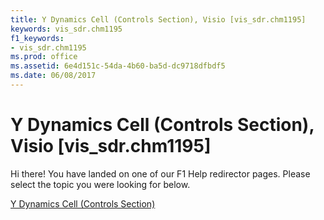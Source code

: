 ```yaml
---
title: Y Dynamics Cell (Controls Section), Visio [vis_sdr.chm1195]
keywords: vis_sdr.chm1195
f1_keywords:
- vis_sdr.chm1195
ms.prod: office
ms.assetid: 6e4d151c-54da-4b60-ba5d-dc9718dfbdf5
ms.date: 06/08/2017
---
```



# Y Dynamics Cell (Controls Section), Visio [vis_sdr.chm1195]

Hi there! You have landed on one of our F1 Help redirector pages. Please select the topic you were looking for below.

[Y Dynamics Cell (Controls Section)](http://msdn.microsoft.com/library/cb221974-2f1a-edb0-477b-39a3c4a64c56%28Office.15%29.aspx)

